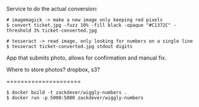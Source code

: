 Service to do the actual conversion:

    # imagemagick -> make a new image only keeping red pixels
    $ convert ticket.jpg -fuzz 10% -fill black -opaque "#C1372C" -threshold 3% ticket-converted.jpg

    # tesseract -> read image, only looking for numbers on a single line
    $ tesseract ticket-converted.jpg stdout digits

App that submits photo, allows for confirmation and manual fix.

Where to store photos? dropbox, s3?

=====================

    $ docker build -t zackdever/wiggly-numbers .
    $ docker run -p 5000:5000 zackdever/wiggly-numbers
